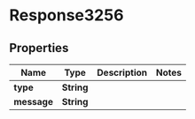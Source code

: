 
# Response3256

## Properties
Name | Type | Description | Notes
------------ | ------------- | ------------- | -------------
**type** | **String** |  | 
**message** | **String** |  | 



